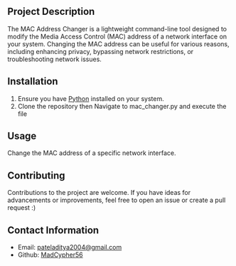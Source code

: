 
## Project Description

The MAC Address Changer is a lightweight command-line tool designed to modify the Media Access Control (MAC) address of a network interface on your system. Changing the MAC address can be useful for various reasons, including enhancing privacy, bypassing network restrictions, or troubleshooting network issues.
## Installation

1. Ensure you have [Python](https://www.python.org/) installed on your system.
2. Clone the repository then Navigate to mac_changer.py and execute the file

## Usage

Change the MAC address of a specific network interface.

## Contributing

Contributions to the project are welcome. If you have ideas for advancements or improvements, feel free to open an issue or create a pull request :)

## Contact Information

- Email: [pateladitya2004@gmail.com](mailto:pateladitya2004@gmail.com)
- Github: [MadCypher56](https://github.com/MadCypher56)

